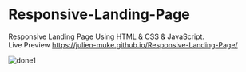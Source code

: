 # Responsive-Landing-Page
Responsive Landing Page Using HTML &amp; CSS &amp; JavaScript.<br>
Live Preview https://julien-muke.github.io/Responsive-Landing-Page/

![done1](https://user-images.githubusercontent.com/110755734/210198422-15549398-a4e5-4f3d-873a-032dd48fd702.jpg)
